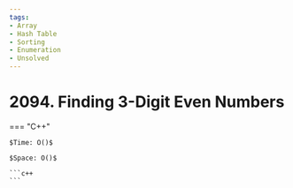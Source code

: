```yaml
---
tags:
- Array
- Hash Table
- Sorting
- Enumeration
- Unsolved
---
```



# 2094. Finding 3-Digit Even Numbers

=== "C++"

    $Time: O()$

    $Space: O()$

    ```c++
    ```